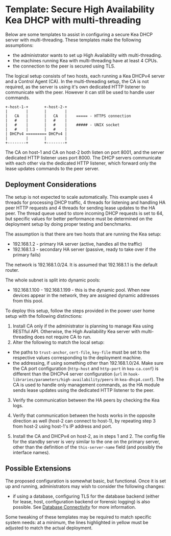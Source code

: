 # Template: Secure High Availability Kea DHCP with multi-threading

Below are some templates to assist in configuring a secure Kea DHCP server with multi-threading. These templates make the following assumptions:

- the administrator wants to set up High Availability with multi-threading.
- the machines running Kea with multi-threading have at least 4 CPUs.
- the connection to the peer is secured using TLS.

The logical setup consists of two hosts, each running a Kea DHCPv4 server and a Control Agent (CA). In the multi-threading setup, the CA is not required, as the server is using it's own dedicated HTTP listener to communicate with the peer. However it can still be used to handle user commands.

```
+-host-1-+       +-host-2-+
|        |       |        |
|   CA   |       |   CA   |    ===== - HTTPS connection
|   #    |       |   #    |
|   #    |       |   #    |    ##### - UNIX socket
|   #    |       |   #    |
| DHCPv4 ========= DHCPv4 |
|        |       |        |
+--------+       +--------+
```

The CA on host-1 and CA on host-2 both listen on port 8001, and the server dedicated HTTP listener uses port 8000. The DHCP servers communicate with each other via the dedicated HTTP listener, which forward only the lease updates commands to the peer server.

## Deployment Considerations

The setup is not expected to scale automatically. This example uses 4 threads for processing DHCP traffic, 4 threads for listening and handling HA peer HTTP requests and 4 threads for sending lease updates to the HA peer. The thread queue used to store incoming DHCP requests is set to 64, but specific values for better performance must be determined on the deployment setup by doing proper testing and benchmarks.

The assumption is that there are two hosts that are running the Kea setup:

- 192.168.1.2 - primary HA server (active, handles all the traffic)
- 192.168.1.3 - secondary HA server (passive, ready to take over if the primary fails)

The network is 192.168.1.0/24. It is assumed that 192.168.1.1 is the default router.

The whole subnet is split into dynamic pools:

- 192.168.1.100 - 192.168.1.199 - this is the dynamic pool. When new devices appear in the network, they are assigned dynamic addresses from this pool.

To deploy this setup, follow the steps provided in the power user home setup with the following distinctions:

1. Install CA only if the administrator is planning to manage Kea using RESTful API. Otherwise, the High Availability Kea server with multi-threading does not require CA to run.
2. Alter the following to match the local setup:

- the paths to `trust-anchor`, `cert-file`, `key-file` must be set to the respective values corresponding to the deployment machine.
- the addressing, if using something other than 192.168.1.0/24. Make sure the CA port configuration (`http-host` and `http-port` in `kea-ca.conf`) is different than the DHCPv4 server configuration (`url` in `hook-libraries/parameters/high-availability/peers` in `kea-dhcp4.conf`). The CA is used to handle only management commands, as the HA module sends lease updates using the dedicated HTTP listener to the peer.

3. Verify the communication between the HA peers by checking the Kea logs.

4. Verify that communication between the hosts works in the opposite direction as well (host-2 can connect to host-1), by repeating step 3 from host-2 using host-1's IP address and port.

5. Install the CA and DHCPv4 on host-2, as in steps 1 and 2. The config file for the standby server is very similar to the one on the primary server, other than the definition of the `this-server-name` field (and possibly the interface names).

## Possible Extensions

The proposed configuration is somewhat basic, but functional. Once it is set up and running, administrators may wish to consider the following changes:

- if using a database, configuring TLS for the database backend (either for lease, host, configuration backend or forensic logging) is also possible. See [Database Connectivity](https://kea.readthedocs.io/en/latest/arm/database-connectivity.html#database-connectivity) for more information.

Some tweaking of these templates may be required to match specific system needs: at a minimum, the lines highlighted in yellow must be adjusted to match the actual deployment.
